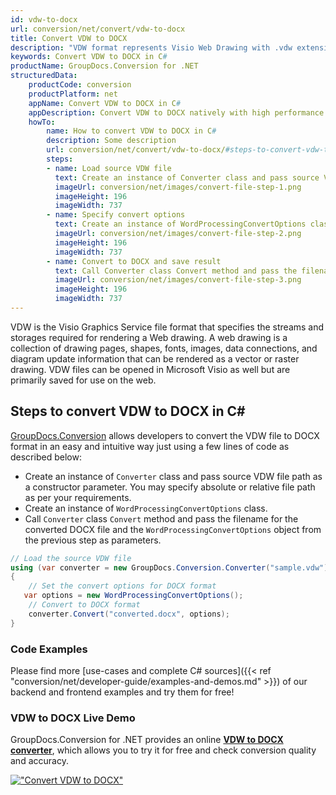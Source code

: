```yaml
---
id: vdw-to-docx
url: conversion/net/convert/vdw-to-docx
title: Convert VDW to DOCX
description: "VDW format represents Visio Web Drawing with .vdw extension. Learn how to convert VDW to DOCX file programmatically in C# language using GroupDocs.Conversion for .NET library."
keywords: Convert VDW to DOCX in C#
productName: GroupDocs.Conversion for .NET
structuredData:
    productCode: conversion
    productPlatform: net
    appName: Convert VDW to DOCX in C#
    appDescription: Convert VDW to DOCX natively with high performance using C# language and server side GroupDocs.Conversion for .NET APIs, without the use of any software like Microsoft or Open Office.
    howTo:
        name: How to convert VDW to DOCX in C# 
        description: Some description
        url: conversion/net/convert/vdw-to-docx/#steps-to-convert-vdw-to-docx-in-c
        steps:
        - name: Load source VDW file 
          text: Create an instance of Converter class and pass source VDW file path as a constructor parameter. You may specify absolute or relative file path as per your requirements. 
          imageUrl: conversion/net/images/convert-file-step-1.png
          imageHeight: 196
          imageWidth: 737
        - name: Specify convert options 
          text: Create an instance of WordProcessingConvertOptions class.
          imageUrl: conversion/net/images/convert-file-step-2.png
          imageHeight: 196
          imageWidth: 737
        - name: Convert to DOCX and save result 
          text: Call Converter class Convert method and pass the filename for the converted HTML file and the WordProcessingConvertOptions object from the previous step as parameters.
          imageUrl: conversion/net/images/convert-file-step-3.png
          imageHeight: 196
          imageWidth: 737
---
```


VDW is the Visio Graphics Service file format that specifies the streams and storages required for rendering a Web drawing. A web drawing is a collection of drawing pages, shapes, fonts, images, data connections, and diagram update information that can be rendered as a vector or raster drawing. VDW files can be opened in Microsoft Visio as well but are primarily saved for use on the web.

## Steps to convert VDW to DOCX in C#

[GroupDocs.Conversion](https://products.groupdocs.com/conversion/net) allows developers to convert the VDW file to DOCX format in an easy and intuitive way just using a few lines of code as described below:

* Create an instance of `Converter` class and pass source VDW file path as a constructor parameter. You may specify absolute or relative file path as per your requirements. 
* Create an instance of `WordProcessingConvertOptions` class.
* Call `Converter` class `Convert` method and pass the filename for the converted DOCX file and the `WordProcessingConvertOptions` object from the previous step as parameters.

```csharp
// Load the source VDW file
using (var converter = new GroupDocs.Conversion.Converter("sample.vdw"))
{
    // Set the convert options for DOCX format
   var options = new WordProcessingConvertOptions();
    // Convert to DOCX format
    converter.Convert("converted.docx", options);
}
```

### Code Examples

Please find more [use-cases and complete C# sources]({{< ref "conversion/net/developer-guide/examples-and-demos.md" >}}) of our backend and frontend examples and try them for free!

### VDW to DOCX Live Demo

GroupDocs.Conversion for .NET provides an online [**VDW to DOCX converter**](https://products.groupdocs.app/conversion/vdw-to-docx), which allows you to try it for free and check conversion quality and accuracy.

[!["Convert VDW to DOCX"](conversion/net/images/convert-to-docx/convert-vdw-to-docx.png)](https://products.groupdocs.app/conversion/vdw-to-docx)